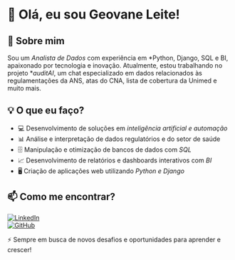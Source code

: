 # 👋 Olá, eu sou Geovane Leite!  

## 🚀 Sobre mim  
Sou um *Analista de Dados* com experiência em *Python, Django, SQL e BI, apaixonado por tecnologia e inovação. Atualmente, estou trabalhando no projeto **auditAI*, um chat especializado em dados relacionados às regulamentações da ANS, atas do CNA, lista de cobertura da Unimed e muito mais.  

## 💡 O que eu faço?  
- 💻 Desenvolvimento de soluções em *inteligência artificial e automação*  
- 📊 Análise e interpretação de dados regulatórios e do setor de saúde  
- 🗄 Manipulação e otimização de bancos de dados com *SQL*  
- 📈 Desenvolvimento de relatórios e dashboards interativos com *BI*  
- 🖥 Criação de aplicações web utilizando *Python e Django*  

## 📫 Como me encontrar?  
[![LinkedIn](https://img.shields.io/badge/LinkedIn-geovane--leite-blue?style=flat&logo=linkedin)](https://www.linkedin.com/in/geovane-leite)  
[![GitHub](https://img.shields.io/badge/GitHub-geovane--leite-black?style=flat&logo=github)](https://github.com/geovane-leite)  

⚡ Sempre em busca de novos desafios e oportunidades para aprender e crescer!
